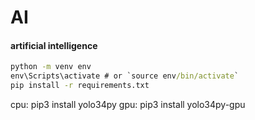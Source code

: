 # AI

#### artificial intelligence

```cmd
python -m venv env
env\Scripts\activate # or `source env/bin/activate`
pip install -r requirements.txt
```

cpu: pip3 install yolo34py
gpu: pip3 install yolo34py-gpu
